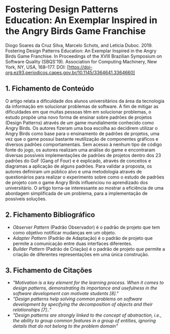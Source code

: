 # Fostering Design Patterns Education: An Exemplar Inspired in the Angry Birds Game Franchise

Diogo Soares da Cruz Silva, Marcelo Schots, and Leticia Duboc. 2019. Fostering Design Patterns Education: An Exemplar Inspired in the Angry Birds Game Franchise. In Proceedings of the XVIII Brazilian Symposium on Software Quality (SBQS'19). Association for Computing Machinery, New York, NY, USA, 168–177. DOI: [https://doi-org.ez93.periodicos.capes.gov.br/10.1145/3364641.3364660]

## 1. Fichamento de Conteúdo

O artigo relata a dificuldade dos alunos universitários da área da tecnologia da informação em solucionar problemas de software. A fim de mitigar as dificuldades em que muitas pessoas têm em solucionar problemas, o estudo propõe uma novo forma de ensinar sobre padrões de projetos (Design Patterns) através de um game mundialmente conhecido como Angry Birds. Os autores fizeram uma boa escolha ao decidirem utilizar o Angry Birds como base para o ensinamento de padrões de projetos, uma vez que o game possuí bastante reutilização de componentes gráficos e diversos padrões comportamentais. Sem acesso à nenhum tipo de código fonte do jogo, os autores realizam uma análise do game e encontraram diversas possíveis implementações de padrões de projetos dentro dos 23 padrões do GoF (Gang of Four) e é explicado, através de conceitos e diagramas a aplicação de alguns padrões. Para validar a proposta, os autores definiram um público alvo e uma metodologia através de questionários para realizar o experimento sobre como o estudo de padrões de projeto com o game Angry Birds influenciou no aprendizado dos universitário. O artigo torna-se interessante ao mostrar a eficiência de uma abordagem simplificada de um problema, para a implementação de possíveis soluções. 

## 2. Fichamento Bibliográfico 

* _Observer Pattern_ (Padrão Observador) é o padrão de projeto que tem como objetivo notificar mudanças em um objeto.
* _Adapter Pattern_ (Padrão de Adaptação) é o padrão de projeto que permite a comunicação entre duas interfaces diferentes.
* _Builder Pattern_ (Padrão de Criação) é o padrão de projeto que permite a criação de diferentes representações em uma única construção.

## 3. Fichamento de Citações 

* _"Motivation is a key element for the learning process. When it comes to design patterns, demonstrating its importance and usefulness in the software development can motivate students [8]."_
* _"Design patterns help solving common problems on software development by specifying the decomposition of objects and their relationships [7].."_
* _"Design patterns are strongly linked to the concept of abstraction, i.e., the ability to group common features in a group of entities, ignoring details that do not belong to the problem domain"_

